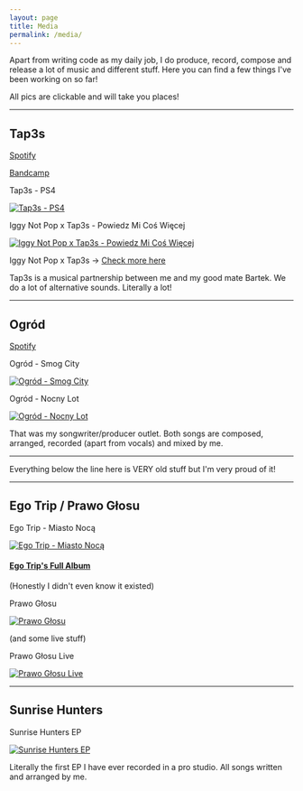 ```yaml
---
layout: page
title: Media
permalink: /media/
---
```


Apart from writing code as my daily job, I do produce, record, compose and release a lot of music and different stuff. Here you can find a few things I've been working on so far!

All pics are clickable and will take you places!

---

## Tap3s

[Spotify](https://open.spotify.com/artist/11snR6DNci1YazNpAzJzSF?si=1V2DFuoIQ7KOztun5ENDMg) 

[Bandcamp](https://tap3s.bandcamp.com/)

Tap3s - PS4

<a href="http://www.youtube.com/watch?v=xW_buHhVFqw" target="_blank">[![Tap3s - PS4](http://img.youtube.com/vi/xW_buHhVFqw/0.jpg)](http://www.youtube.com/watch?v=xW_buHhVFqw "Tap3s - PS4")</a>

Iggy Not Pop x Tap3s - Powiedz Mi Coś Więcej

[![Iggy Not Pop x Tap3s - Powiedz Mi Coś Więcej](http://img.youtube.com/vi/seUh9RCKXiM/0.jpg)](http://www.youtube.com/watch?v=seUh9RCKXiM "Iggy Not Pop x Tap3s - Powiedz Mi Coś Więcej")

Iggy Not Pop x Tap3s -> [Check more here](https://id.ffm.to/powiedzmicos)

Tap3s is a musical partnership between me and my good mate Bartek. We do a lot of alternative sounds. Literally a lot!

---

## Ogród

[Spotify](https://open.spotify.com/artist/08GCf4AAuCcRxJN32DaFs0?si=nP8ZnJ-6QA-KZ_zcdtWISg)

Ogród - Smog City

[![Ogród - Smog City](http://img.youtube.com/vi/DNssZeG_0Qg/0.jpg)](http://www.youtube.com/watch?v=DNssZeG_0Qg "Ogród - Smog City")

Ogród - Nocny Lot

[![Ogród - Nocny Lot](http://img.youtube.com/vi/w-QOgWvcgig/0.jpg)](http://www.youtube.com/watch?v=w-QOgWvcgig "Ogród - Nocny Lot")

That was my songwriter/producer outlet. Both songs are composed, arranged, recorded (apart from vocals) and mixed by me.

---

Everything below the line here is VERY old stuff but I'm very proud of it!

---

## Ego Trip / Prawo Głosu

Ego Trip - Miasto Nocą

[![Ego Trip - Miasto Nocą](http://img.youtube.com/vi/Arxd0zraGDs/0.jpg)](http://www.youtube.com/watch?v=Arxd0zraGDs "Ego Trip - Miasto Nocą")

#### [Ego Trip's Full Album](https://www.youtube.com/playlist?list=PLywWxNJsXt2Sm3XeFBhZW2JCWplDbVhFJ)
(Honestly I didn't even know it existed)

Prawo Głosu

[![Prawo Głosu](http://img.youtube.com/vi/SGs3KmO5ejM/0.jpg)](http://www.youtube.com/watch?v=SGs3KmO5ejM "Prawo Głosu")

(and some live stuff)

Prawo Głosu Live

[![Prawo Głosu Live](http://img.youtube.com/vi/5ZIxLsQzgi4/0.jpg)](http://www.youtube.com/watch?v=5ZIxLsQzgi4 "Prawo Głosu Live")

---

## Sunrise Hunters

Sunrise Hunters EP

[![Sunrise Hunters EP](http://img.youtube.com/vi/_20T4qx6jxY/0.jpg)](http://www.youtube.com/watch?v=_20T4qx6jxY "Sunrise Hunters EP")

Literally the first EP I have ever recorded in a pro studio. All songs written and arranged by me.

